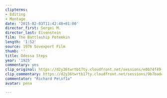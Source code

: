 ```yaml
---
clipterms:
- Editing
- Montage
date: '2015-02-03T11:42:48+01:00'
director_first: Sergei M.
director_last: Eisenstein
film: The Battleship Potemkin
length: '1:52'
source: 1976 Sovexport Film
thumb: ''
title: Odessa Steps
year: '1925'
commentary: yes
clip_original: https://d2y36twrtb17ty.cloudfront.net/sessions/e0b74f49-a49c-4b40-b56e-a9b30173e21b/ee65cd37-b6f6-451d-ad74-a9b30173e225-68ae7de8-3b09-43ed-87e1-a9b30174b670.mp4
clip_commentary: https://d2y36twrtb17ty.cloudfront.net/sessions/9b7badd7-23a5-4e92-bb39-a9b30173e158/e59016c8-2ab7-45d6-885e-a9b30173e15d-0455c1d9-6a67-4bff-9e6a-a9b30174be91.mp4
commentator: "Richard Pe\xf1a"
avatar: pena

---
```

